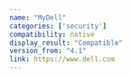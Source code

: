 ```yaml
---
name: "MyDell"
categories: ['security']
compatibility: native
display_result: "Compatible"
version_from: "4.1"
link: https://www.dell.com
---
```

